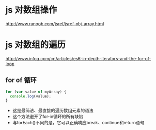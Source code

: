 # js 对数组操作

http://www.runoob.com/jsref/jsref-obj-array.html

# js 对数组的遍历

http://www.infoq.com/cn/articles/es6-in-depth-iterators-and-the-for-of-loop

## for of 循环

```js
for (var value of myArray) {
  console.log(value);
}
```

- 这是最简洁、最直接的遍历数组元素的语法
- 这个方法避开了for-in循环的所有缺陷
- 与forEach()不同的是，它可以正确响应break、continue和return语句